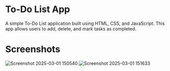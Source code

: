 # To-Do List App
A simple To-Do List application built using HTML, CSS, and JavaScript. This app allows users to add, delete, and mark tasks as completed.
# Screenshots

![Screenshot 2025-03-01 150540](https://github.com/user-attachments/assets/71131d62-6e2c-4e41-9638-b7a15084dacf)
![Screenshot 2025-03-01 151633](https://github.com/user-attachments/assets/ef227438-503c-4bab-aaf7-ec593360aa37)
